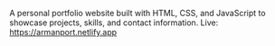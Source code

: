 
A personal portfolio website built with HTML, CSS, and JavaScript to showcase projects, skills, and contact information. Live: https://armanport.netlify.app

